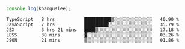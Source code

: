 ```js
console.log(khanguslee);
```

<!--START_SECTION:waka-->
```text
TypeScript   8 hrs           ██████████▒░░░░░░░░░░░░░░   40.90 % 
JavaScript   7 hrs           █████████░░░░░░░░░░░░░░░░   35.79 % 
JSX          3 hrs 21 mins   ████▒░░░░░░░░░░░░░░░░░░░░   17.18 % 
LESS         38 mins         ▓░░░░░░░░░░░░░░░░░░░░░░░░   03.26 % 
JSON         21 mins         ▒░░░░░░░░░░░░░░░░░░░░░░░░   01.86 % 
```
<!--END_SECTION:waka-->

<!--
**khanguslee/khanguslee** is a ✨ _special_ ✨ repository because its `README.md` (this file) appears on your GitHub profile.

Here are some ideas to get you started:

- 🔭 I’m currently working on ...
- 🌱 I’m currently learning ...
- 👯 I’m looking to collaborate on ...
- 🤔 I’m looking for help with ...
- 💬 Ask me about ...
- 📫 How to reach me: ...
- 😄 Pronouns: ...
- ⚡ Fun fact: ...
-->
